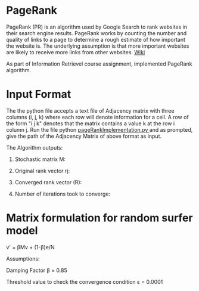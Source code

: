 # PageRank
PageRank (PR) is an algorithm used by Google Search to rank websites in their search engine results. PageRank works by counting the number and quality of links to a page to determine a rough estimate of how important the website is. The underlying assumption is that more important websites are likely to receive more links from other websites. <a href = "https://en.wikipedia.org/wiki/PageRank"> Wiki </a>

As part of Information Retrievel course assignment, implemented PageRank algorithm.

# Input Format
The the python file accepts a text file of Adjacency matrix with three columns (i, j, k) where each row will denote information for a cell. A row of the form "i j k" denotes that the matrix contains a value k at the row i column j. Run the file python <a href = "https://github.com/ginugat/PageRank/blob/master/PageRankImplementation.py"> pageRankImplementation.py </a> and as prompted, give the path of the Adjacency Matrix of above format as input.

The Algorithm outputs:
  
  1) Stochastic matrix M: 
  
  2) Original rank vector rj: 
  
  3) Converged rank vector (R):
  
  4) Number of iterations took to converge: 


# Matrix formulation for random surfer model
v' = &beta;Mv + (1-&beta;)e/N

Assumptions: 

Damping Factor &beta; = 0.85

Threshold value to check the convergence condition &epsilon; = 0.0001


